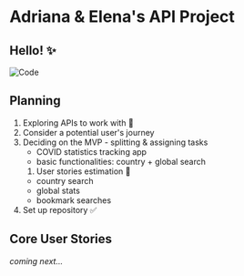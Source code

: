 # Adriana & Elena's API Project

## Hello! :sparkles:

![Code](https://media.giphy.com/media/26tn33aiTi1jkl6H6/giphy.gif)

## Planning

1. Exploring APIs to work with :dart:
1. Consider a potential user's journey
1. Deciding on the MVP -  splitting & assigning tasks
    * COVID statistics tracking app
    * basic functionalities: country + global search
    1. User stories estimation :memo:
    * country search
    * global stats
    * bookmark searches
1. Set up repository :white_check_mark:

## Core User Stories

_coming next..._